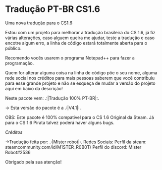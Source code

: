 # Tradução PT-BR CS1.6
Uma nova tradução para o CS1.6

Estou com um projeto para melhorar a tradução brasileira do CS 1.6, já fiz várias alterações, caso alguem queira me ajudar, teste a tradução e caso encotre algum erro, a linha de código estará totalmente aberta para o público.

Recomendo vocês usarem o programa Notepad++ para fazer a programação.

Quem for alterar alguma coisa na linha de código põe o seu nome, alguma rede social nos créditos para mais pessoas saberem que você contribuiu para esse grande projeto e não se esqueça de mudar a versão do projeto aqui em baixo da descrição!

Neste pacote vem:
.:|Tradução 100% PT-BR|:.

-> Esta versão do pacote é a .:|V4.1|:.

OBS: Este pacote é 100% compativel 
para o CS 1.6 Original da Steam.
Já para o CS 1.6 Pirata talvez poderá haver alguns bugs.

*Créditos*

->Tradução feita por: .:|Mister robot|:.
Redes Sociais:
Perfil da steam: steamcommunity.com/id/M1STER_R0B0T/
Perfil do discord: Mister Robot#2536

Obrigado pela sua atenção!

